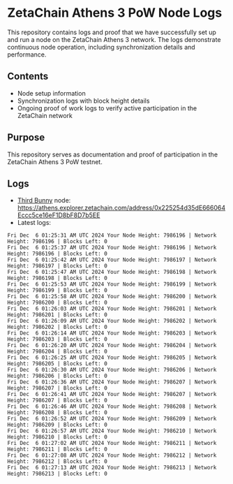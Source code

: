 # ZetaChain Athens 3 PoW Node Logs
This repository contains logs and proof that we have successfully set up and run a node on the ZetaChain Athens 3 network. The logs demonstrate continuous node operation, including synchronization details and performance.

## Contents
- Node setup information
- Synchronization logs with block height details
- Ongoing proof of work logs to verify active participation in the ZetaChain network

## Purpose
This repository serves as documentation and proof of participation in the ZetaChain Athens 3 PoW testnet.

## Logs

- [Third Bunny](https://thirdbunny.xyz/) node: https://athens.explorer.zetachain.com/address/0x225254d35dE666064Eccc5ce16eF1D8bF8D7b5EE
- Latest logs:
```
Fri Dec  6 01:25:31 AM UTC 2024 Your Node Height: 7986196 | Network Height: 7986196 | Blocks Left: 0
Fri Dec  6 01:25:37 AM UTC 2024 Your Node Height: 7986196 | Network Height: 7986196 | Blocks Left: 0
Fri Dec  6 01:25:42 AM UTC 2024 Your Node Height: 7986197 | Network Height: 7986197 | Blocks Left: 0
Fri Dec  6 01:25:47 AM UTC 2024 Your Node Height: 7986198 | Network Height: 7986198 | Blocks Left: 0
Fri Dec  6 01:25:53 AM UTC 2024 Your Node Height: 7986199 | Network Height: 7986199 | Blocks Left: 0
Fri Dec  6 01:25:58 AM UTC 2024 Your Node Height: 7986200 | Network Height: 7986200 | Blocks Left: 0
Fri Dec  6 01:26:03 AM UTC 2024 Your Node Height: 7986201 | Network Height: 7986201 | Blocks Left: 0
Fri Dec  6 01:26:09 AM UTC 2024 Your Node Height: 7986202 | Network Height: 7986202 | Blocks Left: 0
Fri Dec  6 01:26:14 AM UTC 2024 Your Node Height: 7986203 | Network Height: 7986203 | Blocks Left: 0
Fri Dec  6 01:26:20 AM UTC 2024 Your Node Height: 7986204 | Network Height: 7986204 | Blocks Left: 0
Fri Dec  6 01:26:25 AM UTC 2024 Your Node Height: 7986205 | Network Height: 7986205 | Blocks Left: 0
Fri Dec  6 01:26:30 AM UTC 2024 Your Node Height: 7986206 | Network Height: 7986206 | Blocks Left: 0
Fri Dec  6 01:26:36 AM UTC 2024 Your Node Height: 7986207 | Network Height: 7986207 | Blocks Left: 0
Fri Dec  6 01:26:41 AM UTC 2024 Your Node Height: 7986207 | Network Height: 7986207 | Blocks Left: 0
Fri Dec  6 01:26:46 AM UTC 2024 Your Node Height: 7986208 | Network Height: 7986208 | Blocks Left: 0
Fri Dec  6 01:26:52 AM UTC 2024 Your Node Height: 7986209 | Network Height: 7986209 | Blocks Left: 0
Fri Dec  6 01:26:57 AM UTC 2024 Your Node Height: 7986210 | Network Height: 7986210 | Blocks Left: 0
Fri Dec  6 01:27:02 AM UTC 2024 Your Node Height: 7986211 | Network Height: 7986211 | Blocks Left: 0
Fri Dec  6 01:27:08 AM UTC 2024 Your Node Height: 7986212 | Network Height: 7986212 | Blocks Left: 0
Fri Dec  6 01:27:13 AM UTC 2024 Your Node Height: 7986213 | Network Height: 7986213 | Blocks Left: 0
```
